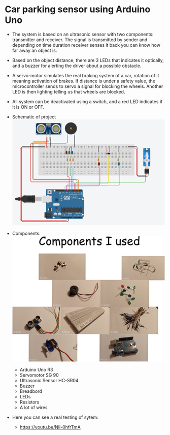 # Car parking sensor using Arduino Uno
* The system is based on an ultrasonic sensor with two components: transmitter and receiver. The signal is transmitted by sender and depending on time duration receiver senses it back you can know how far away an object is.

* Based on the object distance, there are 3 LEDs that indicates it optically, and a buzzer for alerting the driver about a possible obstacle.

* A servo-motor simulates the real braking system of a car, rotation of it meaning activation of brakes. If distance is under a safety value, the microcontroller sends to servo a signal for blocking the wheels. Another LED is then lighting telling us that wheels are blocked.

* All system can be deactivated using a switch, and a red LED indicates if it is ON or OFF.

* Schematic of project
![Schema](Images/Schema.PNG)

* Components:
![Elements used](Images/components.png)
    * Arduino Uno R3
    * Servomotor SG 90
    * Ultrasonic Sensor HC-SR04
    * Buzzer
    * Breadbord
    * LEDs
    * Resistors
    * A lot of wires

* Here you can see a real testing of sytem:
    * https://youtu.be/Nil-0hfrTmA

